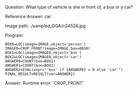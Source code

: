 Question: What type of vehicle is she in front of, a bus or a car?

Reference Answer: car

Image path: ./sampled_GQA/n24526.jpg

Program:

```
BOX0=LOC(image=IMAGE,object='person')
IMAGE0=CROP_FRONT(image=IMAGE,box=BOX0)
BOX1=LOC(image=IMAGE0,object='bus')
BOX2=LOC(image=IMAGE0,object='car')
ANSWER0=COUNT(box=BOX1)
ANSWER1=COUNT(box=BOX2)
ANSWER2=EVAL(expr="'bus' if {ANSWER0} > 0 else 'car'")
FINAL_RESULT=RESULT(var=ANSWER2)
```
Answer: Runtime error: 'CROP_FRONT'

